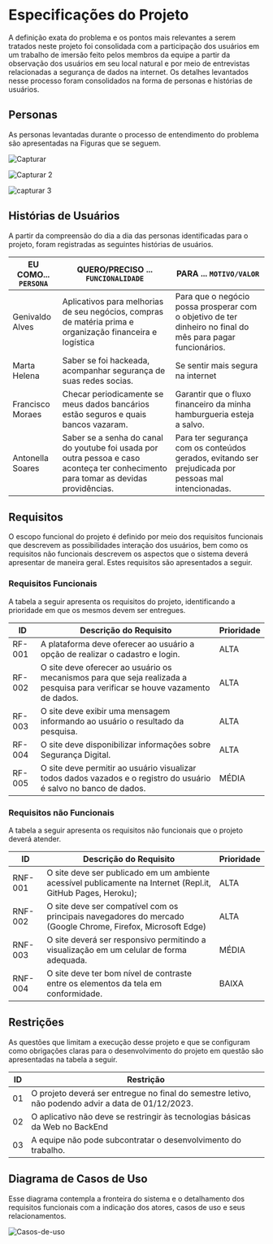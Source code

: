 # Especificações do Projeto

A definição exata do problema e os pontos mais relevantes a serem tratados neste projeto foi consolidada com a participação dos usuários em um trabalho de imersão feito pelos membros da equipe a partir da observação dos usuários em seu local natural e por meio de entrevistas relacionadas a segurança de dados na internet. Os detalhes levantados nesse processo foram consolidados na forma de personas e histórias de usuários.

## Personas

As personas levantadas durante o processo de entendimento do problema são apresentadas na Figuras que se seguem.

![Capturar](https://user-images.githubusercontent.com/104511336/228982853-3b1f38d8-3384-4113-99ca-37a03f2f102b.PNG) 

![Capturar 2](https://user-images.githubusercontent.com/104511336/228982885-caba2134-86b7-4e59-bf73-f16d79ead89a.PNG)

![capturar 3](https://user-images.githubusercontent.com/104511336/228982931-8c7c7304-0c5a-4ae5-a2f8-f72a65c3cfe7.PNG)





## Histórias de Usuários

A partir da compreensão do dia a dia das personas identificadas para o projeto, foram registradas as seguintes histórias de usuários.

|EU COMO... `PERSONA`| QUERO/PRECISO ... `FUNCIONALIDADE` |PARA ... `MOTIVO/VALOR`                 |
|--------------------|------------------------------------|----------------------------------------|
|Genivaldo Alves | Aplicativos para melhorias de seu negócios, compras de matéria prima e organização financeira e logística        | Para que o negócio possa prosperar com o objetivo de ter  dinheiro no final do mês para pagar funcionários.          |
|Marta Helena | Saber se foi hackeada, acompanhar segurança de suas redes socias.       | Se sentir mais segura na internet             |
|Francisco Moraes | Checar periodicamente se meus dados bancários estão seguros e quais bancos vazaram.          | Garantir que o fluxo financeiro da minha hamburgueria esteja a salvo.               |
|Antonella Soares | Saber se a senha do canal do youtube foi usada por outra pessoa e caso aconteça ter conhecimento para tomar as devidas providências.           | Para ter segurança com os conteúdos gerados, evitando ser prejudicada por pessoas mal intencionadas.           |

## Requisitos

O escopo funcional do projeto é definido por meio dos requisitos funcionais que descrevem as possibilidades interação dos usuários, bem como os requisitos não funcionais descrevem os aspectos que o sistema deverá apresentar de maneira geral. Estes requisitos são apresentados a seguir.

### Requisitos Funcionais

A tabela a seguir apresenta os requisitos do projeto, identificando a prioridade em que os mesmos devem ser entregues.

|ID    | Descrição do Requisito  | Prioridade |
|------|-----------------------------------------|----|
|RF-001| A plataforma deve oferecer ao usuário a opção de realizar o cadastro e login. | ALTA | 
|RF-002| O site deve  oferecer ao usuário os mecanismos para que seja realizada a pesquisa para verificar se houve vazamento de dados.    | ALTA |
|RF-003| O site  deve exibir uma mensagem informando ao usuário o resultado da pesquisa.  | ALTA |
|RF-004| O site deve disponibilizar informações sobre Segurança Digital. | ALTA |
|RF-005| O site deve permitir ao usuário visualizar todos dados vazados e o registro do usuário é salvo no banco de dados. | MÉDIA |

### Requisitos não Funcionais

A tabela a seguir apresenta os requisitos não funcionais que o projeto deverá atender.

|ID     | Descrição do Requisito  |Prioridade |
|-------|-------------------------|----|
|RNF-001| O site deve ser publicado em um ambiente acessível publicamente na Internet (Repl.it, GitHub Pages, Heroku);  | ALTA | 
|RNF-002| O site deve ser compatível com os principais navegadores do mercado (Google Chrome, Firefox, Microsoft Edge) |  ALTA | 
|RNF-003| O site deverá ser responsivo permitindo a visualização em um celular de forma adequada. |  MÉDIA | 
|RNF-004| O site deve ter bom nível de contraste entre os elementos da tela em conformidade. |  BAIXA | 

## Restrições

As questões que limitam a execução desse projeto e que se configuram como obrigações claras para o desenvolvimento do projeto em questão são apresentadas na tabela a seguir.

|ID| Restrição                                             |
|--|-------------------------------------------------------|
|01| O projeto deverá ser entregue no final do semestre letivo, não podendo advir a data de 01/12/2023. |
|02| O aplicativo não deve se restringir às tecnologias básicas da Web no BackEnd        |
|03| A equipe não pode subcontratar o desenvolvimento do trabalho.       |

## Diagrama de Casos de Uso

Esse diagrama contempla a fronteira do sistema e o detalhamento dos requisitos funcionais com a indicação dos atores, casos de uso e seus relacionamentos. 

![Casos-de-uso](https://user-images.githubusercontent.com/115049348/231612219-7443a479-5314-48de-abf6-a88f2f2a0d45.png)


